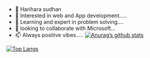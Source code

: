 - 👋 Harihara sudhan
- 👀 Interested in web and App development..... 
- 🌱 Learning and expert in problem solving.... 
- 💞️ looking to collaborate with Microsoft... 
- 📫 Always positive vibes..... 
[![Anurag’s github stats](https://github-readme-stats.vercel.app/api?username=Harihara04sudhan)](https://github.com/Harihara04sudhan)

[![Top Langs](https://github-readme-stats.vercel.app/api/top-langs/?username=Harihara04sudhan&layout=compact)](https://github.com/Harihara04sudhan)
